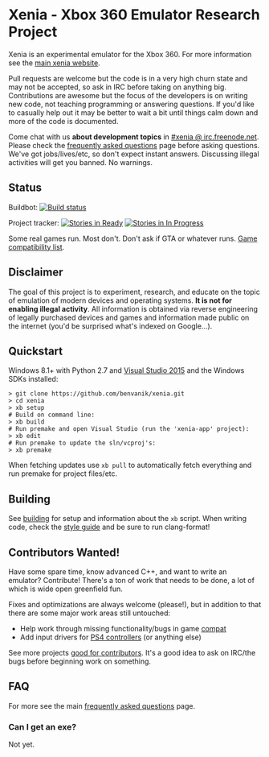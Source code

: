 Xenia - Xbox 360 Emulator Research Project
==========================================

Xenia is an experimental emulator for the Xbox 360. For more information see the
[main xenia website](http://xenia.jp/).

Pull requests are welcome but the code is in a very high churn state and may not
be accepted, so ask in IRC before taking on anything big. Contributions are
awesome but the focus of the developers is on writing new code, not teaching
programming or answering questions. If you'd like to casually help out it may
be better to wait a bit until things calm down and more of the code is documented.

Come chat with us **about development topics** in
[#xenia @ irc.freenode.net](http://webchat.freenode.net?channels=%23xenia&uio=MTE9NzIaa).
Please check the [frequently asked questions](http://xenia.jp/faq/) page before
asking questions. We've got jobs/lives/etc, so don't expect instant answers.
Discussing illegal activities will get you banned. No warnings.

## Status

Buildbot:
[![Build status](http://build.xenia.jp/png?builder=auto-builds)](http://build.xenia.jp/waterfall)

Project tracker:
[![Stories in Ready](https://badge.waffle.io/benvanik/xenia.svg?label=ready&title=Ready)](http://waffle.io/benvanik/xenia)
[![Stories in In Progress](https://badge.waffle.io/benvanik/xenia.svg?label=in%20progress&title=In%20Progress)](http://waffle.io/benvanik/xenia)

Some real games run. Most don't. Don't ask if GTA or whatever runs. [Game compatibility list](https://github.com/xenia-project/game-compatibility/issues).

## Disclaimer

The goal of this project is to experiment, research, and educate on the topic
of emulation of modern devices and operating systems. **It is not for enabling
illegal activity**. All information is obtained via reverse engineering of
legally purchased devices and games and information made public on the internet
(you'd be surprised what's indexed on Google...).

## Quickstart

Windows 8.1+ with Python 2.7 and [Visual Studio 2015](https://www.visualstudio.com/downloads/download-visual-studio-vs) and the Windows SDKs installed:

    > git clone https://github.com/benvanik/xenia.git
    > cd xenia
    > xb setup
    # Build on command line:
    > xb build
    # Run premake and open Visual Studio (run the 'xenia-app' project):
    > xb edit
    # Run premake to update the sln/vcproj's:
    > xb premake

When fetching updates use `xb pull` to automatically fetch everything and
run premake for project files/etc.

## Building

See [building](docs/building.md) for setup and information about the
`xb` script. When writing code, check the [style guide](docs/style_guide.md)
and be sure to run clang-format!

## Contributors Wanted!

Have some spare time, know advanced C++, and want to write an emulator?
Contribute! There's a ton of work that needs to be done, a lot of which
is wide open greenfield fun.

Fixes and optimizations are always welcome (please!), but in addition to
that there are some major work areas still untouched:

* Help work through missing functionality/bugs in game [compat](https://github.com/benvanik/xenia/issues?labels=compat)
* Add input drivers for [PS4 controllers](https://github.com/benvanik/xenia/issues/60) (or anything else)

See more projects [good for contributors](https://github.com/benvanik/xenia/issues?labels=good+for+contributors&page=1&state=open). It's a good idea to ask on IRC/the bugs before beginning work
on something.

## FAQ

For more see the main [frequently asked questions](http://xenia.jp/faq/) page.

### Can I get an exe?

Not yet.
